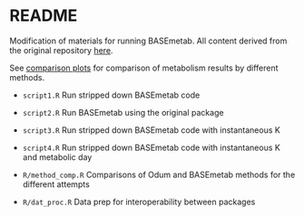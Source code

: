 # README

Modification of materials for running BASEmetab.  All content derived from the original repository [here](https://github.com/dgiling/BASEmetab).

See [comparison plots](https://fawda123.github.io/BASEmetab_script/comp_plots) for comparison of metabolism results by different methods.

* `script1.R` Run stripped down BASEmetab code

* `script2.R` Run BASEmetab using the original package

* `script3.R` Run stripped down BASEmetab code with instantaneous K

* `script4.R` Run stripped down BASEmetab code with instantaneous K and metabolic day

* `R/method_comp.R` Comparisons of Odum and BASEmetab methods for the different attempts

* `R/dat_proc.R` Data prep for interoperability between packages